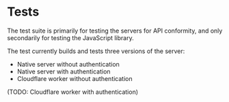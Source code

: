 # Tests

The test suite is primarily for testing the servers for API conformity, and only secondarily for
testing the JavaScript library.

The test currently builds and tests three versions of the server:
- Native server without authentication
- Native server with authentication
- Cloudflare worker without authentication

(TODO: Cloudflare worker with authentication)
